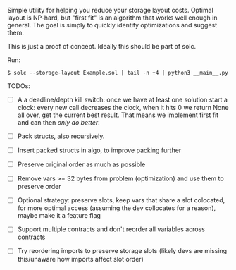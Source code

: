 Simple utility for helping you reduce your storage layout costs.
Optimal layout is NP-hard, but "first fit" is an algorithm that works well enough in general.
The goal is simply to quickly identify optimizations and suggest them.

This is just a proof of concept.
Ideally this should be part of solc.

Run:

```
$ solc --storage-layout Example.sol | tail -n +4 | python3 __main__.py
```

TODOs:

- [ ] A a deadline/depth kill switch: once we have at least one solution start a clock: every new call decreases the clock, when it hits 0 we return None all over, get the current best result. That means we implement first fit and can then _only do better_.
- [ ] Pack structs, also recursively.
- [ ] Insert packed structs in algo, to improve packing further
- [ ] Preserve original order as much as possible
- [ ] Remove vars >= 32 bytes from problem (optimization) and use them to preserve order
- [ ] Optional strategy: preserve slots, keep vars that share a slot colocated, for more optimal access (assuming the dev collocates for a reason), maybe make it a feature flag
- [ ] Support multiple contracts and don't reorder all variables across contracts
- [ ] Try reordering imports to preserve storage slots (likely devs are missing this/unaware how imports affect slot order)

